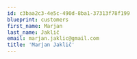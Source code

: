 ```yaml
---
id: c3baa2c3-4e5c-490d-8ba1-37313f78f199
blueprint: customers
first_name: Marjan
last_name: Jaklič
email: marjan.jaklic@gmail.com
title: 'Marjan Jaklič'
---
```

